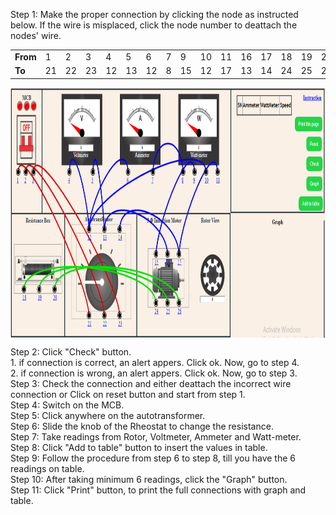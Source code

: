 Step 1: </B>Make the proper connection by clicking the node as instructed below. If the wire is misplaced, click the node number to deattach the nodes' wire. <br/>
                    <table>
                        <tr>
                            <td><B>From</B></td>
                            <td>1</td>
                            <td>2</td>
                            <td>3</td>
                            <td>4</td>
                            <td>5</td>
                            <td>6</td>
                            <td>7</td>
                            <td>9</td>
                            <td>10</td>
                            <td>11</td>
                            <td>16</td>
                            <td>17</td>
                            <td>18</td>
                            <td>19</td>
                            <td>20</td>
                        </tr>
                        <tr>
                        <td><B>To</B></td>
                            <td>21</td>
                            <td>22</td>
                            <td>23</td>
                            <td>12</td>
                            <td>13</td>
                            <td>12</td>
                            <td>8</td>
                            <td>15</td>
                            <td>12</td>
                            <td>17</td>
                            <td>13</td>
                            <td>14</td>
                            <td>24</td>
                            <td>25</td>
                            <td>26</td>
                        </tr>
                    </table>

<img src="images/sc1.PNG" alt="" height="400" width="700" align="center"><br>

Step 2: </B>Click "Check" button.<br>
    1. if connection is correct, an alert appers. Click ok. Now, go to step 4. <br>
    2. if connection is wrong, an alert appers. Click ok. Now, go to step 3.<br>
Step 3: </B>Check the connection and either deattach the incorrect wire connection or Click on reset button and start from step 1.<br/>
Step 4: </B>Switch on the MCB.<br/>
Step 5: </B>Click anywhere on the autotransformer.<br/>
Step 6: </B>Slide the knob of the Rheostat to change the resistance.<br/>
Step 7: </B>Take readings from Rotor, Voltmeter, Ammeter and Watt-meter.<br/>
Step 8: </B>Click "Add to table" button to insert the values in table.<br/>
Step 9: </B>Follow the procedure from step 6 to step 8, till you have the 6 readings on table.<br/>
Step 10: </B>After taking minimum 6 readings, click the "Graph" button.<br/>
Step 11: </B> Click "Print" button, to print the full connections with graph and table.<br/>
